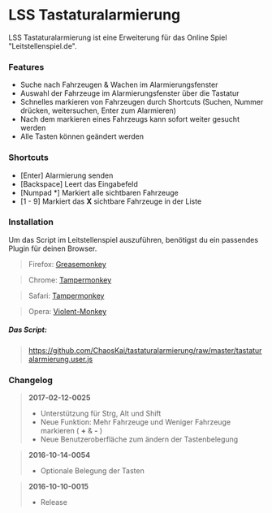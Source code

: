 # LSS Tastaturalarmierung
LSS Tastaturalarmierung ist eine Erweiterung für das Online Spiel "Leitstellenspiel.de".

### Features
- Suche nach Fahrzeugen & Wachen im Alarmierungsfenster
- Auswahl der Fahrzeuge im Alarmierungsfenster über die Tastatur
- Schnelles markieren von Fahrzeugen durch Shortcuts (Suchen, Nummer drücken, weitersuchen, Enter zum Alarmieren)
- Nach dem markieren eines Fahrzeugs kann sofort weiter gesucht werden
- Alle Tasten können geändert werden

### Shortcuts
- [Enter] Alarmierung senden
- [Backspace] Leert das Eingabefeld
- [Numpad *] Markiert alle sichtbaren Fahrzeuge
- [1 - 9] Markiert das **X** sichtbare Fahrzeuge in der Liste

### Installation
Um das Script im Leitstellenspiel auszuführen, benötigst du ein passendes Plugin für deinen Browser.

> Firefox:
> [Greasemonkey](https://addons.mozilla.org/de/firefox/addon/greasemonkey/)

> Chrome:
> [Tampermonkey](https://chrome.google.com/webstore/detail/tampermonkey/dhdgffkkebhmkfjojejmpbldmpobfkfo?hl=de)

> Safari:
> [Tampermonkey](http://tampermonkey.net/)

> Opera:
> [Violent-Monkey](https://addons.opera.com/de/extensions/details/violent-monkey/?display=de)

##### Das Script:
> https://github.com/ChaosKai/tastaturalarmierung/raw/master/tastaturalarmierung.user.js

### Changelog
> **2017-02-12-0025**
> - Unterstützung für Strg, Alt und Shift
> - Neue Funktion: Mehr Fahrzeuge und Weniger Fahrzeuge markieren ( **+** & **-** )
> - Neue Benutzeroberfläche zum ändern der Tastenbelegung

> **2016-10-14-0054**
> - Optionale Belegung der Tasten

> **2016-10-10-0015**
> - Release
